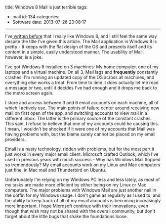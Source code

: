 title: Windows 8 Mail is just terrible
tags:
  - mail
id: 134
categories:
  - Software
date: 2013-07-26 23:08:17
---

I've[ written before](http://perrymitchell.net/article/windows_8_misunderstood_operating_system) that I really like Windows 8, and I still feel the same way despite the title I've given this article. The Mail application in Windows 8 is pretty - It keeps with the flat design of the OS and presents itself and its content in a simple, easily understood manner. The usability of Mail, however, is a joke.

I've got Windows 8 installed on 3 machines: My home computer, one of my laptops and a virtual machine. On all 3, Mail lags and **frequently** constantly crashes. I'm running an updated copy of the OS across all machines, and everything else works a treat. From time to time it does actually let me read a message or two, until it decides I've had enough and it drops me back to the metro screen again.

I store and access between 3 and 6 email accounts on each machine, all of which I actively use. The main points of failure center around receiving new mail on first open of the app, and switching accounts to view mail in a different inbox. The latter is the primary source of the constant crashes. This said, I refuse to believe that one of my accounts could be causing this. I mean, I wouldn't be shocked if it were one of my accounts that Mail was having problems with, but the blame surely cannot be placed on my email providers.

Email is a nasty technology, ridden with problems, but for the most part it just works in every major email client. Microsoft crafted Outlook, which I've used in previous years with much success - Why has Windows Mail flopped so tremendously? My email accounts work on my Linux and Mac computers just fine, in Mac mail and Thunderbird on Ubuntu.

Unfortunately I'm relying on my Windows PC less and less lately, as most of my tasks are made more efficient by either being on my Linux or Mac computers. The major problems with Windows Mail are just another nail in the coffin for my Windows usage. I don't game as regularly as I used to, and the ability to keep track of all of my email accounts is becoming increasingly more important. I hope Microsoft continue with their innovations, even though that wish may not be shared with the overall community, but don't forget about the little bugs that shake the foundations loose.